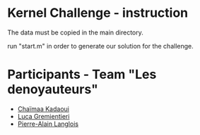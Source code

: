 # Kernel Challenge - instruction

The data must be copied in the main directory.

run "start.m" in order to generate our solution for the challenge.

# Participants - Team "Les denoyauteurs"

* [Chaïmaa Kadaoui](https://github.com/tormynator/)
* [Luca Gremientieri](https://github.com/lucagrementieri)
* [Pierre-Alain Langlois](https://github.com/palanglois/)

